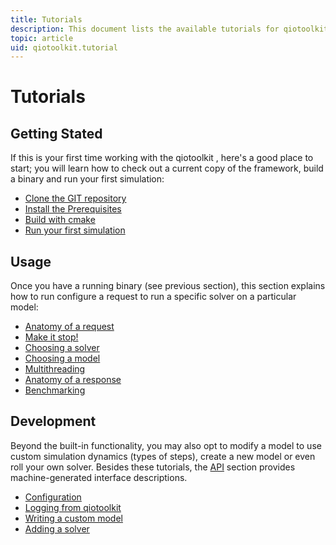 ```yaml
---
title: Tutorials
description: This document lists the available tutorials for qiotoolkit.
topic: article
uid: qiotoolkit.tutorial
---
```


Tutorials
=========


Getting Stated
--------------

If this is your first time working with the qiotoolkit , here's a good
place to start; you will learn how to check out a current copy
of the framework, build a binary and run your first simulation:

 * [Clone the GIT repository](setup/git.md)
 * [Install the Prerequisites](setup/prerequisites.md)
 * [Build with cmake](setup/cmake.md)
 * [Run your first simulation](setup/run.md)

Usage
---------

Once you have a running binary (see previous section), this section
explains how to run configure a request to run a specific solver on
a particular model:

 * [Anatomy of a request](usage/request.md)
 * [Make it stop!](usage/limits.md)
 * [Choosing a solver](usage/solvers.md)
 * [Choosing a model](usage/models.md)
 * [Multithreading](usage/multithread.md)
 * [Anatomy of a response](usage/response.md)
 * [Benchmarking](usage/benchmark.md)

Development
-----------

Beyond the built-in functionality, you may also opt to modify a model to use
custom simulation dynamics (types of steps), create a new model or even roll
your own solver. Besides these tutorials, the [API](../api/index.md)
section provides machine-generated interface descriptions.

* [Configuration](dev/configuration.md)
* [Logging from qiotoolkit](dev/logging.md)
* [Writing a custom model](dev/model.md)
* [Adding a solver](dev/solver.md)
